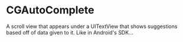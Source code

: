 CGAutoComplete
==============

A scroll view that appears under a UITextView that shows suggestions based off of data given to it. Like in Android's SDK...
